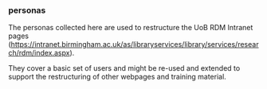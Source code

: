 ### personas

The personas collected here are used to restructure the UoB RDM Intranet pages (https://intranet.birmingham.ac.uk/as/libraryservices/library/services/research/rdm/index.aspx).

They cover a basic set of users and might be re-used and extended to support the restructuring of other webpages and training material.
